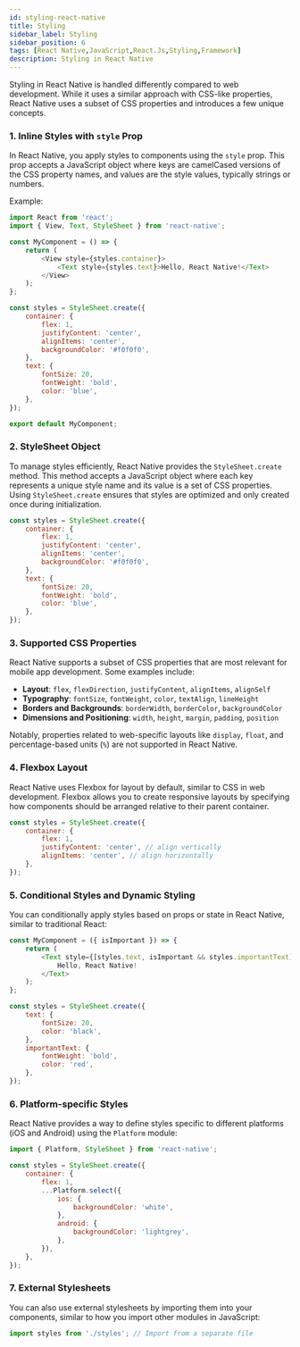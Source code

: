 ```yaml
---
id: styling-react-native
title: Styling
sidebar_label: Styling
sidebar_position: 6
tags: [React Native,JavaScript,React.Js,Styling,Framework]
description: Styling in React Native
---
```


Styling in React Native is handled differently compared to web development. While it uses a similar approach with CSS-like properties, React Native uses a subset of CSS properties and introduces a few unique concepts.  

### 1. Inline Styles with `style` Prop

In React Native, you apply styles to components using the `style` prop. This prop accepts a JavaScript object where keys are camelCased versions of the CSS property names, and values are the style values, typically strings or numbers.

Example:

```javascript
import React from 'react';
import { View, Text, StyleSheet } from 'react-native';

const MyComponent = () => {
    return (
        <View style={styles.container}>
            <Text style={styles.text}>Hello, React Native!</Text>
        </View>
    );
};

const styles = StyleSheet.create({
    container: {
        flex: 1,
        justifyContent: 'center',
        alignItems: 'center',
        backgroundColor: '#f0f0f0',
    },
    text: {
        fontSize: 20,
        fontWeight: 'bold',
        color: 'blue',
    },
});

export default MyComponent;
```

### 2. StyleSheet Object

To manage styles efficiently, React Native provides the `StyleSheet.create` method. This method accepts a JavaScript object where each key represents a unique style name and its value is a set of CSS properties. Using `StyleSheet.create` ensures that styles are optimized and only created once during initialization.

```javascript
const styles = StyleSheet.create({
    container: {
        flex: 1,
        justifyContent: 'center',
        alignItems: 'center',
        backgroundColor: '#f0f0f0',
    },
    text: {
        fontSize: 20,
        fontWeight: 'bold',
        color: 'blue',
    },
});
```

### 3. Supported CSS Properties

React Native supports a subset of CSS properties that are most relevant for mobile app development. Some examples include:

- **Layout**: `flex`, `flexDirection`, `justifyContent`, `alignItems`, `alignSelf`
- **Typography**: `fontSize`, `fontWeight`, `color`, `textAlign`, `lineHeight`
- **Borders and Backgrounds**: `borderWidth`, `borderColor`, `backgroundColor`
- **Dimensions and Positioning**: `width`, `height`, `margin`, `padding`, `position`

Notably, properties related to web-specific layouts like `display`, `float`, and percentage-based units (`%`) are not supported in React Native.

### 4. Flexbox Layout

React Native uses Flexbox for layout by default, similar to CSS in web development. Flexbox allows you to create responsive layouts by specifying how components should be arranged relative to their parent container.

```javascript
const styles = StyleSheet.create({
    container: {
        flex: 1,
        justifyContent: 'center', // align vertically
        alignItems: 'center', // align horizontally
    },
});
```

### 5. Conditional Styles and Dynamic Styling

You can conditionally apply styles based on props or state in React Native, similar to traditional React:

```javascript
const MyComponent = ({ isImportant }) => {
    return (
        <Text style={[styles.text, isImportant && styles.importantText]}>
            Hello, React Native!
        </Text>
    );
};

const styles = StyleSheet.create({
    text: {
        fontSize: 20,
        color: 'black',
    },
    importantText: {
        fontWeight: 'bold',
        color: 'red',
    },
});
```

### 6. Platform-specific Styles

React Native provides a way to define styles specific to different platforms (iOS and Android) using the `Platform` module:

```javascript
import { Platform, StyleSheet } from 'react-native';

const styles = StyleSheet.create({
    container: {
        flex: 1,
        ...Platform.select({
            ios: {
                backgroundColor: 'white',
            },
            android: {
                backgroundColor: 'lightgrey',
            },
        }),
    },
});
```

### 7. External Stylesheets

You can also use external stylesheets by importing them into your components, similar to how you import other modules in JavaScript:

```javascript
import styles from './styles'; // Import from a separate file
``` 